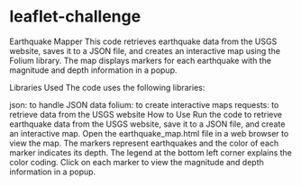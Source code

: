 # leaflet-challenge
Earthquake Mapper
This code retrieves earthquake data from the USGS website, saves it to a JSON file, and creates an interactive map using the Folium library. The map displays markers for each earthquake with the magnitude and depth information in a popup.

Libraries Used
The code uses the following libraries:

json: to handle JSON data
folium: to create interactive maps
requests: to retrieve data from the USGS website
How to Use
Run the code to retrieve earthquake data from the USGS website, save it to a JSON file, and create an interactive map.
Open the earthquake_map.html file in a web browser to view the map.
The markers represent earthquakes and the color of each marker indicates its depth. The legend at the bottom left corner explains the color coding.
Click on each marker to view the magnitude and depth information in a popup.
